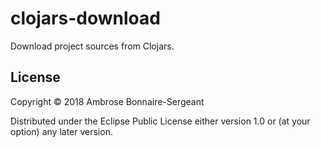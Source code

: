 # clojars-download

Download project sources from Clojars.

## License

Copyright © 2018 Ambrose Bonnaire-Sergeant

Distributed under the Eclipse Public License either version 1.0 or (at
your option) any later version.
